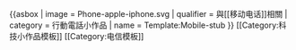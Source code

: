 {{asbox
| image     = Phone-apple-iphone.svg
| qualifier = 與[[移动电话]]相關
| category  = 行動電話小作品
| name      = Template:Mobile-stub
}}<noinclude>
[[Category:科技小作品模板]]
[[Category:电信模板]]
</noinclude>